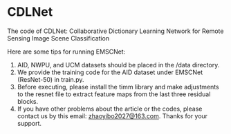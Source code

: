 # CDLNet
The code of CDLNet: Collaborative Dictionary Learning Network for Remote Sensing Image Scene Classification

Here are some tips for running EMSCNet:  
1. AID, NWPU, and UCM datasets should be placed in the /data directory.  
2. We provide the training code for the AID dataset under EMSCNet (ResNet-50) in train.py.
3. Before executing, please install the timm library and make adjustments to the resnet file to extract feature maps from the last three residual blocks.
4. If you have other problems about the article or the codes, please contact us by this email: zhaoyibo2027@163.com. Thanks for your support.
